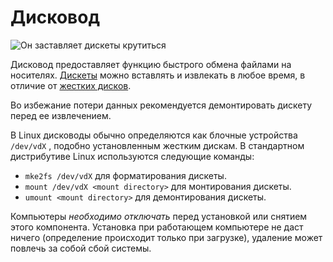 # Дисковод
![Он заставляет дискеты крутиться](block:oc2:disk_drive)

Дисковод предоставляет функцию быстрого обмена файлами на носителях. [Дискеты](../item/floppy.md) можно вставлять и извлекать в любое время, в отличие от [жестких дисков](../item/hard_drive.md).

Во избежание потери данных рекомендуется демонтировать дискету перед ее извлечением.

В Linux дисководы обычно определяются как блочные устройства `/dev/vdX` , подобно установленным жестким дискам. В стандартном дистрибутиве Linux используются следующие команды:
- `mke2fs /dev/vdX` для форматирования дискеты. 
- `mount /dev/vdX <mount directory>` для монтирования дискеты.
- `umount <mount directory>` для демонтирования дискеты.

Компьютеры *необходимо отключать* перед установкой или снятием этого компонента. Установка при работающем компьютере не даст ничего (определение происходит только при загрузке), удаление может повлечь за собой сбой системы.
